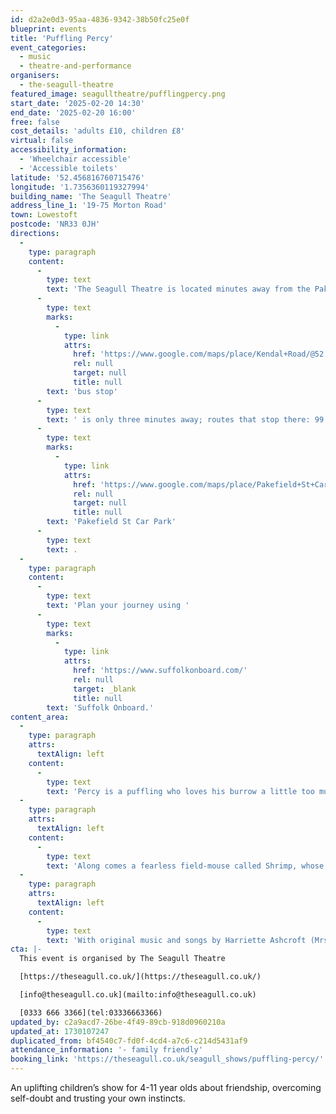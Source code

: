 ```yaml
---
id: d2a2e0d3-95aa-4836-9342-38b50fc25e0f
blueprint: events
title: 'Puffling Percy'
event_categories:
  - music
  - theatre-and-performance
organisers:
  - the-seagull-theatre
featured_image: seagulltheatre/pufflingpercy.png
start_date: '2025-02-20 14:30'
end_date: '2025-02-20 16:00'
free: false
cost_details: 'adults £10, children £8'
virtual: false
accessibility_information:
  - 'Wheelchair accessible'
  - 'Accessible toilets'
latitude: '52.456816760715476'
longitude: '1.7356360119327994'
building_name: 'The Seagull Theatre'
address_line_1: '19-75 Morton Road'
town: Lowestoft
postcode: 'NR33 0JH'
directions:
  -
    type: paragraph
    content:
      -
        type: text
        text: 'The Seagull Theatre is located minutes away from the Pakefield Beach. The nearest '
      -
        type: text
        marks:
          -
            type: link
            attrs:
              href: 'https://www.google.com/maps/place/Kendal+Road/@52.4576983,1.7353206,19.01z/data=!4m23!1m16!4m15!1m6!1m2!1s0x47da1a4971b973c9:0x2c84b33fec5a721b!2sKendal+Road,+Lowestoft+NR33+0PD!2m2!1d1.7355958!2d52.4583896!1m6!1m2!1s0x47da1a4994894eb3:0x507aba8852d97178!2sThe+Seagull,+19-75+Morton+Rd,+Pakefield,+Lowestoft+NR33+0JH!2m2!1d1.7356033!2d52.4566925!3e2!3m5!1s0x47da1a497726cb69:0xa3de9b97c36f9552!8m2!3d52.458103!4d1.735413!16s%2Fg%2F1q67ckbl6'
              rel: null
              target: null
              title: null
        text: 'bus stop'
      -
        type: text
        text: ' is only three minutes away; routes that stop there: 99 Coastal Clipper, X2 Coastlink, 902 and X21 Coastlink. The closest parking is '
      -
        type: text
        marks:
          -
            type: link
            attrs:
              href: 'https://www.google.com/maps/place/Pakefield+St+Car+Park/@52.4572396,1.7325911,17.25z/data=!4m23!1m16!4m15!1m6!1m2!1s0x47da1a4971b973c9:0x2c84b33fec5a721b!2sKendal+Road,+Lowestoft+NR33+0PD!2m2!1d1.7355958!2d52.4583896!1m6!1m2!1s0x47da1a4994894eb3:0x507aba8852d97178!2sThe+Seagull,+19-75+Morton+Rd,+Pakefield,+Lowestoft+NR33+0JH!2m2!1d1.7356033!2d52.4566925!3e2!3m5!1s0x47da1b5e1c31d843:0x69c464699df856ce!8m2!3d52.4557954!4d1.7376769!16s%2Fg%2F11frs3mqjx'
              rel: null
              target: null
              title: null
        text: 'Pakefield St Car Park'
      -
        type: text
        text: .
  -
    type: paragraph
    content:
      -
        type: text
        text: 'Plan your journey using '
      -
        type: text
        marks:
          -
            type: link
            attrs:
              href: 'https://www.suffolkonboard.com/'
              rel: null
              target: _blank
              title: null
        text: 'Suffolk Onboard.'
content_area:
  -
    type: paragraph
    attrs:
      textAlign: left
    content:
      -
        type: text
        text: 'Percy is a puffling who loves his burrow a little too much. Map & Pap want him to venture outside and flap his wings, but Percy has other ideas. What the puffling doesn’t realise, however, is that his entire flock are about to migrate south for the winter. If he doesn’t learn to fly, he will be left behind and his life will be in mortal danger!'
  -
    type: paragraph
    attrs:
      textAlign: left
    content:
      -
        type: text
        text: 'Along comes a fearless field-mouse called Shrimp, whose brimming self-confidence makes Percy feel braver. Together, the unlikely pals take off on a perilous adventure that requires every ounce of courage they’ve got. How will he find his way back home? Will Percy ever see his Map & Pap again?'
  -
    type: paragraph
    attrs:
      textAlign: left
    content:
      -
        type: text
        text: 'With original music and songs by Harriette Ashcroft (Mrs H and the Singalong Band), magical puppetry and a heartwarming story, Puffling Percy is bound to shake you by your tail-feathers and lift you up, up & away!'
cta: |-
  This event is organised by The Seagull Theatre

  [https://theseagull.co.uk/](https://theseagull.co.uk/)

  [info@theseagull.co.uk](mailto:info@theseagull.co.uk)

  [0333 666 3366](tel:03336663366)
updated_by: c2a9acd7-26be-4f49-89cb-918d0960210a
updated_at: 1730107247
duplicated_from: bf4540c7-fd0f-4cd4-a7c6-c214d5431af9
attendance_information: '- family friendly'
booking_link: 'https://theseagull.co.uk/seagull_shows/puffling-percy/'
---
```

An uplifting children’s show for 4-11 year olds about friendship, overcoming self-doubt and trusting your own instincts.